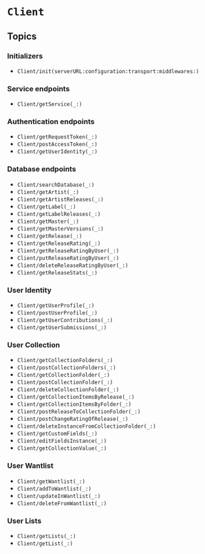 # ``Client``

## Topics

### Initializers

- ``Client/init(serverURL:configuration:transport:middlewares:)``

### Service endpoints

- ``Client/getService(_:)``

### Authentication endpoints

- ``Client/getRequestToken(_:)``
- ``Client/postAccessToken(_:)``
- ``Client/getUserIdentity(_:)``

### Database endpoints

- ``Client/searchDatabase(_:)``
- ``Client/getArtist(_:)``
- ``Client/getArtistReleases(_:)``
- ``Client/getLabel(_:)``
- ``Client/getLabelReleases(_:)``
- ``Client/getMaster(_:)``
- ``Client/getMasterVersions(_:)``
- ``Client/getRelease(_:)``
- ``Client/getReleaseRating(_:)``
- ``Client/getReleaseRatingByUser(_:)``
- ``Client/putReleaseRatingByUser(_:)``
- ``Client/deleteReleaseRatingByUser(_:)``
- ``Client/getReleaseStats(_:)``

### User Identity

- ``Client/getUserProfile(_:)``
- ``Client/postUserProfile(_:)``
- ``Client/getUserContributions(_:)``
- ``Client/getUserSubmissions(_:)``

### User Collection

- ``Client/getCollectionFolders(_:)``
- ``Client/postCollectionFolders(_:)``
- ``Client/getCollectionFolder(_:)``
- ``Client/postCollectionFolder(_:)``
- ``Client/deleteCollectionFolder(_:)``
- ``Client/getCollectionItemsByRelease(_:)``
- ``Client/getCollectionItemsByFolder(_:)``
- ``Client/postReleaseToCollectionFolder(_:)``
- ``Client/postChangeRatingOfRelease(_:)``
- ``Client/deleteInstanceFromCollectionFolder(_:)``
- ``Client/getCustomFields(_:)``
- ``Client/editFieldsInstance(_:)``
- ``Client/getCollectionValue(_:)``

### User Wantlist

- ``Client/getWantlist(_:)``
- ``Client/addToWantlist(_:)``
- ``Client/updateInWantlist(_:)``
- ``Client/deleteFromWantlist(_:)``

### User Lists

- ``Client/getLists(_:)``
- ``Client/getList(_:)``